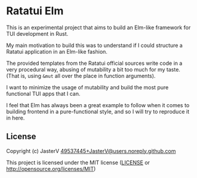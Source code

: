 # Ratatui Elm

This is an experimental project that aims to build an Elm-like framework for TUI development in Rust.

My main motivation to build this was to understand if I could structure a Ratatui application in an Elm-like fashion.

The provided templates from the Ratatui official sources write code in a very procedural way, abusing of mutability a bit too much for my taste. (That is, using `&mut` all over the place in function arguments).

I want to minimize the usage of mutability and build the most pure functional TUI apps that I can.

I feel that Elm has always been a great example to follow when it comes to building frontend in a pure-functional style, and so I will try to reproduce it in here.

## License

Copyright (c) JasterV <49537445+JasterV@users.noreply.github.com>

This project is licensed under the MIT license ([LICENSE] or <http://opensource.org/licenses/MIT>)

[LICENSE]: ./LICENSE
